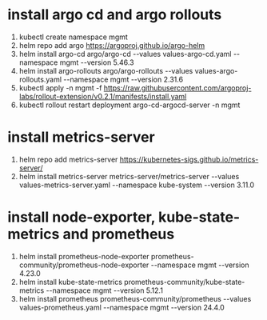 # install argo cd and argo rollouts
1. kubectl create namespace mgmt
2. helm repo add argo https://argoproj.github.io/argo-helm
3. helm install argo-cd argo/argo-cd --values values-argo-cd.yaml --namespace mgmt --version 5.46.3
4. helm install argo-rollouts argo/argo-rollouts --values values-argo-rollouts.yaml --namespace mgmt --version 2.31.6
5. kubectl apply -n mgmt -f https://raw.githubusercontent.com/argoproj-labs/rollout-extension/v0.2.1/manifests/install.yaml
6. kubectl rollout restart deployment argo-cd-argocd-server -n mgmt

# install metrics-server
1. helm repo add metrics-server https://kubernetes-sigs.github.io/metrics-server/
2. helm install metrics-server metrics-server/metrics-server --values values-metrics-server.yaml --namespace kube-system --version 3.11.0

# install node-exporter, kube-state-metrics and prometheus
1. helm install prometheus-node-exporter prometheus-community/prometheus-node-exporter --namespace mgmt --version 4.23.0
2. helm install kube-state-metrics prometheus-community/kube-state-metrics --namespace mgmt --version 5.12.1
3. helm install prometheus prometheus-community/prometheus --values values-prometheus.yaml --namespace mgmt --version 24.4.0